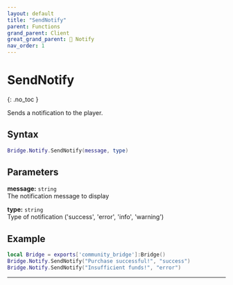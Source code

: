 ```yaml
---
layout: default
title: "SendNotify"
parent: Functions
grand_parent: Client
great_grand_parent: 🔔 Notify
nav_order: 1
---
```


# SendNotify
{: .no_toc }

Sends a notification to the player.

## Syntax

```lua
Bridge.Notify.SendNotify(message, type)
```

## Parameters

**message:** `string`  
The notification message to display

**type:** `string`  
Type of notification ('success', 'error', 'info', 'warning')

## Example

```lua
local Bridge = exports['community_bridge']:Bridge()
Bridge.Notify.SendNotify("Purchase successful!", "success")
Bridge.Notify.SendNotify("Insufficient funds!", "error")
```

---